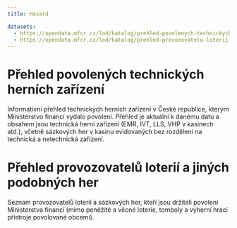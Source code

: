 ```yaml
---
title: Hazard

datasets:
  - https://opendata.mfcr.cz/lod/katalog/prehled-povolenych-technickych-hernich-zarizeni
  - https://opendata.mfcr.cz/lod/katalog/prehled-provozovatelu-loterii-jinych-podobnych-her
---
```


# Přehled povolených technických herních zařízení
Informativní přehled technických herních zařízení v České republice, kterým Ministerstvo financí vydalo povolení. Přehled je aktuální k danému datu a obsahem jsou technická herní zařízení (EMR, IVT, LLS, VHP v kasinech atd.), včetně sázkových her v kasinu evidovaných bez rozdělení na technická a netechnická zařízení.

# Přehled provozovatelů loterií a jiných podobných her
Seznam provozovatelů loterií a sázkových her, kteří jsou držiteli povolení Ministerstva financí (mimo peněžité a věcné loterie, tomboly a výherní hrací přístroje povolované obcemi).